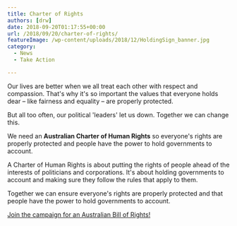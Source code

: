 ```yaml
---
title: Charter of Rights
authors: [drw]
date: 2018-09-20T01:17:55+00:00
url: /2018/09/20/charter-of-rights/
featureImage: /wp-content/uploads/2018/12/HoldingSign_banner.jpg
category:
  - News
  - Take Action

---
```

Our lives are better when we all treat each other with respect and compassion. That's why it's so important the values that everyone holds dear – like fairness and equality – are properly protected.

But all too often, our political 'leaders' let us down. Together we can change this.

We need an **Australian Charter of Human Rights** so everyone's rights are properly protected and people have the power to hold governments to account.

A Charter of Human Rights is about putting the rights of people ahead of the interests of politicians and corporations. It's about holding governments to account and making sure they follow the rules that apply to them.

Together we can ensure everyone's rights are properly protected and that people have the power to hold governments to account.

[Join the campaign for an Australian Bill of Rights!][1]

 [1]: https://charterofrights.org.au/sign-up
